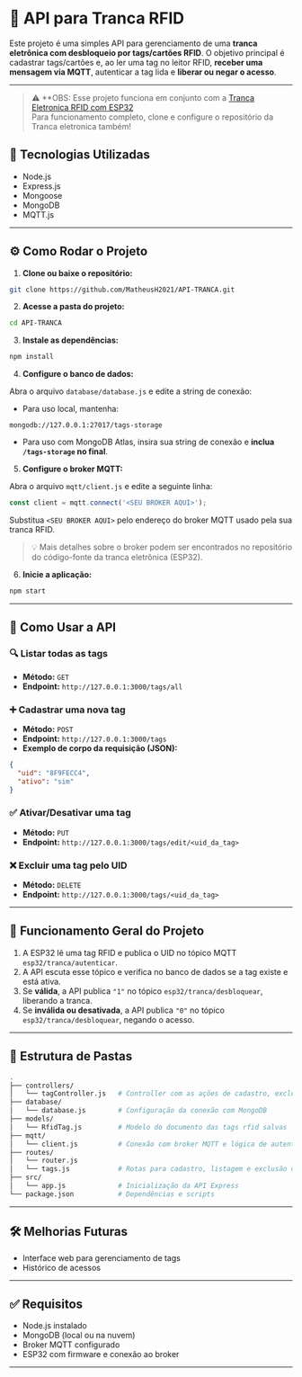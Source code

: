 # 🔐 API para Tranca RFID

Este projeto é uma simples API para gerenciamento de uma **tranca eletrônica com desbloqueio por tags/cartões RFID**. O objetivo principal é cadastrar tags/cartões e, ao ler uma tag no leitor RFID, **receber uma mensagem via MQTT**, autenticar a tag lida e **liberar ou negar o acesso**.

---
> ⚠️ **OBS: Esse projeto funciona em conjunto com a [Tranca Eletronica RFID com ESP32](<https://github.com/MatheusH2021/tranca-eletronica-rfid.git>)  
> Para funcionamento completo, clone e configure o repositório da Tranca eletronica também!
## 🚀 Tecnologias Utilizadas

- Node.js
- Express.js
- Mongoose
- MongoDB
- MQTT.js

---

## ⚙️ Como Rodar o Projeto

1. **Clone ou baixe o repositório:**

```bash
git clone https://github.com/MatheusH2021/API-TRANCA.git
```

2. **Acesse a pasta do projeto:**

```bash
cd API-TRANCA
```

3. **Instale as dependências:**

```bash
npm install
```

4. **Configure o banco de dados:**

Abra o arquivo `database/database.js` e edite a string de conexão:

- Para uso local, mantenha:

```
mongodb://127.0.0.1:27017/tags-storage
```

- Para uso com MongoDB Atlas, insira sua string de conexão e **inclua `/tags-storage` no final**.

5. **Configure o broker MQTT:**

Abra o arquivo `mqtt/client.js` e edite a seguinte linha:

```js
const client = mqtt.connect('<SEU BROKER AQUI>');
```

Substitua `<SEU BROKER AQUI>` pelo endereço do broker MQTT usado pela sua tranca RFID.

> 💡 Mais detalhes sobre o broker podem ser encontrados no repositório do código-fonte da tranca eletrônica (ESP32).

6. **Inicie a aplicação:**

```bash
npm start
```

---

## 📡 Como Usar a API

### 🔍 Listar todas as tags

- **Método:** `GET`  
- **Endpoint:** `http://127.0.0.1:3000/tags/all`

### ➕ Cadastrar uma nova tag

- **Método:** `POST`  
- **Endpoint:** `http://127.0.0.1:3000/tags`  
- **Exemplo de corpo da requisição (JSON):**

```json
{
  "uid": "8F9FECC4",
  "ativo": "sim"
}
```
### ✅ Ativar/Desativar uma tag

- **Método:** `PUT`  
- **Endpoint:** `http://127.0.0.1:3000/tags/edit/<uid_da_tag>`  

### ❌ Excluir uma tag pelo UID

- **Método:** `DELETE`  
- **Endpoint:** `http://127.0.0.1:3000/tags/<uid_da_tag>`

---

## 🔄 Funcionamento Geral do Projeto

1. A ESP32 lê uma tag RFID e publica o UID no tópico MQTT `esp32/tranca/autenticar`.
2. A API escuta esse tópico e verifica no banco de dados se a tag existe e está ativa.
3. Se **válida**, a API publica `"1"` no tópico `esp32/tranca/desbloquear`, liberando a tranca.
4. Se **inválida ou desativada**, a API publica `"0"` no tópico `esp32/tranca/desbloquear`, negando o acesso.

---

## 📁 Estrutura de Pastas

```bash
.
├── controllers/
│   └── tagController.js   # Controller com as ações de cadastro, exclusão e leitura de todas as tags
├── database/
│   └── database.js        # Configuração da conexão com MongoDB
├── models/
│   └── RfidTag.js         # Modelo do documento das tags rfid salvas
├── mqtt/
│   └── client.js          # Conexão com broker MQTT e lógica de autenticação
├── routes/
│   └── router.js          
│   └── tags.js            # Rotas para cadastro, listagem e exclusão de tags
├── src/
│   └── app.js             # Inicialização da API Express
└── package.json           # Dependências e scripts
```

---

## 🛠️ Melhorias Futuras

- Interface web para gerenciamento de tags
- Histórico de acessos

---

## ✅ Requisitos

- Node.js instalado
- MongoDB (local ou na nuvem)
- Broker MQTT configurado
- ESP32 com firmware e conexão ao broker

---




